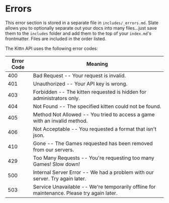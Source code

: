 # Errors

<aside class="notice">
This error section is stored in a separate file in <code>includes/_errors.md</code>. Slate allows you to optionally separate out your docs into many files...just save them to the <code>includes</code> folder and add them to the top of your <code>index.md</code>'s frontmatter. Files are included in the order listed.
</aside>

The Kittn API uses the following error codes:


Error Code | Meaning
---------- | -------
400 | Bad Request -- Your request is invalid.
401 | Unauthorized -- Your API key is wrong.
403 | Forbidden -- The kitten requested is hidden for administrators only.
404 | Not Found -- The specified kitten could not be found.
405 | Method Not Allowed -- You tried to access a game with an invalid method.
406 | Not Acceptable -- You requested a format that isn't json.
410 | Gone -- The Games requested has been removed from our servers.
429 | Too Many Requests -- You're requesting too many Games! Slow down!
500 | Internal Server Error -- We had a problem with our server. Try again later.
503 | Service Unavailable -- We're temporarily offline for maintenance. Please try again later.
